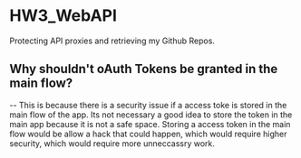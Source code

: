 # HW3_WebAPI
Protecting API proxies and retrieving my Github Repos. 

## Why shouldn't oAuth Tokens be granted in the main flow?
--
This is because there is a security issue if a access toke is stored in the main flow of the app. Its not necessary a good idea to store the token in the main app because it is not a safe space. Storing a access token in the main flow would be allow a hack that could happen, which would require higher security, which would require more unneccassry work. 
